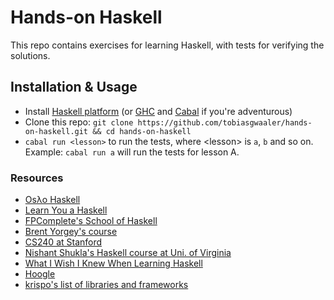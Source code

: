 # Hands-on Haskell
This repo contains exercises for learning Haskell, with tests for verifying the solutions.

## Installation & Usage
* Install [Haskell platform](https://www.haskell.org/platform/) (or [GHC](http://www.haskell.org/ghc/download) and [Cabal](http://www.haskell.org/cabal/download.html) if you're adventurous)
* Clone this repo: `git clone https://github.com/tobiasgwaaler/hands-on-haskell.git && cd hands-on-haskell`
* `cabal run <lesson>` to run the tests, where \<lesson\> is `a`, `b` and so on. Example: `cabal run a` will run the tests for lesson A.

### Resources
* [Osλo Haskell](http://www.meetup.com/Oslo-Haskell/)
* [Learn You a Haskell](http://learnyouahaskell.com/)
* [FPComplete's School of Haskell](https://www.fpcomplete.com/school)
* [Brent Yorgey's course](http://www.seas.upenn.edu/~cis194/lectures.html)
* [CS240 at Stanford](http://www.scs.stanford.edu/14sp-cs240h/)
* [Nishant Shukla's Haskell course at Uni. of Virginia](http://shuklan.com/haskell/)
* [What I Wish I Knew When Learning Haskell](http://dev.stephendiehl.com/hask/#intro)
* [Hoogle](https://www.fpcomplete.com/hoogle)
* [krispo's list of libraries and frameworks](https://haskell.zeef.com/konstantin.skipor)
